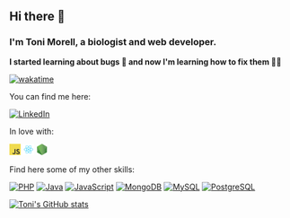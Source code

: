 ## Hi there 👋

<!--
**tonimorell/tonimorell** is a ✨ _special_ ✨ repository because its `README.md` (this file) appears on your GitHub profile.

Here are some ideas to get you started:

- 🔭 I’m currently working on ...
- 🌱 I’m currently learning ...
- 👯 I’m looking to collaborate on ...
- 🤔 I’m looking for help with ...
- 💬 Ask me about ...
- 📫 How to reach me: ...
- 😄 Pronouns: ...
- ⚡ Fun fact: ...
-->

### I'm Toni Morell, a biologist and web developer.

**I started learning about bugs 🐞 and now I'm learning how to fix them 👩‍💻**

[![wakatime](https://wakatime.com/badge/user/0314f862-a840-4097-a5f5-e3b2f2c099f9.svg)](https://wakatime.com/@0314f862-a840-4097-a5f5-e3b2f2c099f9)

You can find me here:

[![LinkedIn](https://img.shields.io/badge/LinkedIn-Toni_Morell-0A66C2?style=for-the-badge&logo=linkedin&logoColor=white&labelColor=101010)](https://www.linkedin.com/in/toni-m-8458a1159)

In love with:

<code><img height="20" alt="javascript" src="https://raw.githubusercontent.com/github/explore/80688e429a7d4ef2fca1e82350fe8e3517d3494d/topics/javascript/javascript.png"></code>
<code><img height="20" alt="react" src="https://raw.githubusercontent.com/github/explore/80688e429a7d4ef2fca1e82350fe8e3517d3494d/topics/react/react.png"></code>
<code><img height="20" alt="nodejs" src="https://raw.githubusercontent.com/github/explore/80688e429a7d4ef2fca1e82350fe8e3517d3494d/topics/nodejs/nodejs.png"></code>

Find here some of my other skills:

[![PHP](https://img.shields.io/badge/PHP-8892BF?style=for-the-badge&logo=php&logoColor=white&labelColor=101010)]()
[![Java](https://img.shields.io/badge/Java-196D80?style=for-the-badge&logo=java&logoColor=white&labelColor=101010)]()
[![JavaScript](https://img.shields.io/badge/JavaScript-F7dF1e?style=for-the-badge&logo=javascript&logoColor=white&labelColor=101010)]()
[![MongoDB](https://img.shields.io/badge/MongoDB-0FA84F?style=for-the-badge&logo=mongodb&logoColor=white&labelColor=101010)]()
[![MySQL](https://img.shields.io/badge/MySQL-007690?style=for-the-badge&logo=mysql&logoColor=white&labelColor=101010)]()
[![PostgreSQL](https://img.shields.io/badge/PostgreSQL-2F6792?style=for-the-badge&logo=postgresql&logoColor=white&labelColor=101010)]()

[![Toni's GitHub stats](https://github-readme-stats.vercel.app/api?username=tonimorell)](https://github.com/anuraghazra/github-readme-stats)
